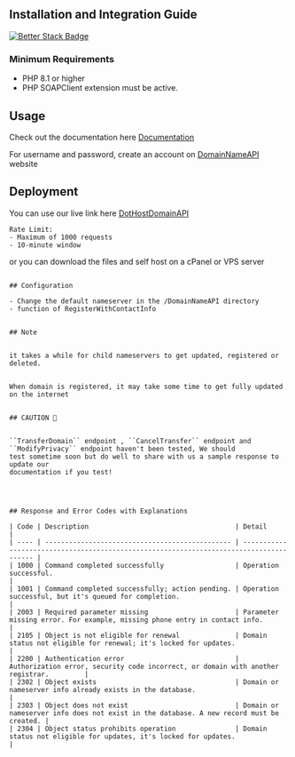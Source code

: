 ## Installation and Integration Guide

[![Better Stack Badge](https://uptime.betterstack.com/status-badges/v2/monitor/1mhpy.svg)](https://uptime.betterstack.com/?utm_source=status_badge)

### Minimum Requirements

- PHP 8.1 or higher
- PHP SOAPClient extension must be active.

## Usage

Check out the documentation here [Documentation](https://documenter.getpostman.com/view/28163278/2sAY4sjjoF)

For username and password, create an account on [DomainNameAPI](https://www.domainnameapi.com/become-a-reseller) website

## Deployment

You can use our live link here [DotHostDomainAPI](https://domain.hostwithdothost.com/)

```
Rate Limit:
- Maximum of 1000 requests
- 10-minute window
```

or you can download the files and self host on a cPanel or VPS server

```

## Configuration

- Change the default nameserver in the /DomainNameAPI directory
- function of RegisterWithContactInfo


## Note


it takes a while for child nameservers to get updated, registered or deleted.


When domain is registered, it may take some time to get fully updated on the internet


## CAUTION 🚧


``TransferDomain`` endpoint , ``CancelTransfer`` endpoint and ``ModifyPrivacy`` endpoint haven't been tested, We should
test sometime soon but do well to share with us a sample response to update our
documentation if you test!




## Response and Error Codes with Explanations

| Code | Description                                     | Detail                                                                                  |
| ---- | ----------------------------------------------- | --------------------------------------------------------------------------------------- |
| 1000 | Command completed successfully                  | Operation successful.                                                                   |
| 1001 | Command completed successfully; action pending. | Operation successful, but it's queued for completion.                                   |
| 2003 | Required parameter missing                      | Parameter missing error. For example, missing phone entry in contact info.              |
| 2105 | Object is not eligible for renewal              | Domain status not eligible for renewal; it's locked for updates.                        |
| 2200 | Authentication error                            | Authorization error, security code incorrect, or domain with another registrar.         |
| 2302 | Object exists                                   | Domain or nameserver info already exists in the database.                               |
| 2303 | Object does not exist                           | Domain or nameserver info does not exist in the database. A new record must be created. |
| 2304 | Object status prohibits operation               | Domain status not eligible for updates, it's locked for updates.                        |
```
